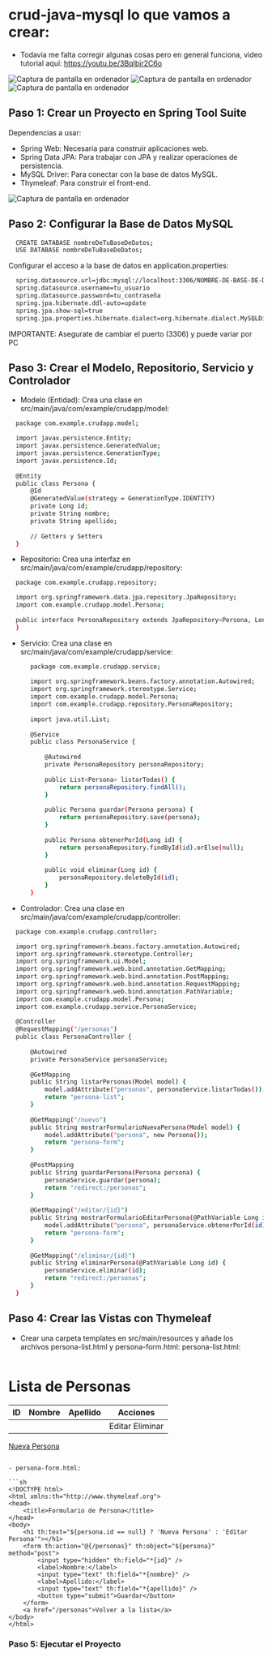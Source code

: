 # crud-java-mysql lo que vamos a crear:
- Todavia me falta corregir algunas cosas pero en general funciona, video tutorial aquí: https://youtu.be/3BqIbjr2C6o

![Captura de pantalla en ordenador](https://github.com/DruChill/crud-java-mysql/blob/main/Captura%20de%20pantalla%202024-07-05%20a%20la(s)%2018.32.19.png?raw=true)
![Captura de pantalla en ordenador](https://github.com/DruChill/crud-java-mysql/blob/main/Captura%20de%20pantalla%202024-07-05%20a%20la(s)%2018.32.22.png?raw=true)
![Captura de pantalla en ordenador](https://github.com/DruChill/crud-java-mysql/blob/main/Captura%20de%20pantalla%202024-07-05%20a%20la(s)%2018.32.25.png?raw=true)


## Paso 1: Crear un Proyecto en Spring Tool Suite
Dependencias a usar:
- Spring Web: Necesaria para construir aplicaciones web.
- Spring Data JPA: Para trabajar con JPA y realizar operaciones de persistencia.
- MySQL Driver: Para conectar con la base de datos MySQL.
- Thymeleaf: Para construir el front-end.

![Captura de pantalla en ordenador](https://github.com/DruChill/crud-java-mysql/blob/main/Captura%20de%20pantalla%202024-06-22%20a%20la(s)%2009.27.20.png?raw=true)

## Paso 2: Configurar la Base de Datos MySQL

```sh
  CREATE DATABASE nombreDeTuBaseDeDatos;
  USE DATABASE nombreDeTuBaseDeDatos;
  ```

Configurar el acceso a la base de datos en application.properties:
```sh
  spring.datasource.url=jdbc:mysql://localhost:3306/NOMBRE-DE-BASE-DE-DATOS
  spring.datasource.username=tu_usuario
  spring.datasource.password=tu_contraseña
  spring.jpa.hibernate.ddl-auto=update
  spring.jpa.show-sql=true
  spring.jpa.properties.hibernate.dialect=org.hibernate.dialect.MySQLDialect

  ```
IMPORTANTE: Asegurate de cambiar el puerto (3306) y puede variar por PC

## Paso 3: Crear el Modelo, Repositorio, Servicio y Controlador

- Modelo (Entidad):
  Crea una clase en src/main/java/com/example/crudapp/model:
  
```sh
  package com.example.crudapp.model;

  import javax.persistence.Entity;
  import javax.persistence.GeneratedValue;
  import javax.persistence.GenerationType;
  import javax.persistence.Id;
  
  @Entity
  public class Persona {
      @Id
      @GeneratedValue(strategy = GenerationType.IDENTITY)
      private Long id;
      private String nombre;
      private String apellido;
  
      // Getters y Setters
  }

```

- Repositorio:
  Crea una interfaz en src/main/java/com/example/crudapp/repository:

```sh
  package com.example.crudapp.repository;

  import org.springframework.data.jpa.repository.JpaRepository;
  import com.example.crudapp.model.Persona;
  
  public interface PersonaRepository extends JpaRepository<Persona, Long> {
  }

```

  - Servicio:
    Crea una clase en src/main/java/com/example/crudapp/service:

```sh
      package com.example.crudapp.service;
      
      import org.springframework.beans.factory.annotation.Autowired;
      import org.springframework.stereotype.Service;
      import com.example.crudapp.model.Persona;
      import com.example.crudapp.repository.PersonaRepository;
      
      import java.util.List;
      
      @Service
      public class PersonaService {
      
          @Autowired
          private PersonaRepository personaRepository;
      
          public List<Persona> listarTodas() {
              return personaRepository.findAll();
          }
      
          public Persona guardar(Persona persona) {
              return personaRepository.save(persona);
          }
      
          public Persona obtenerPorId(Long id) {
              return personaRepository.findById(id).orElse(null);
          }
      
          public void eliminar(Long id) {
              personaRepository.deleteById(id);
          }
      }

```

  
  - Controlador:
    Crea una clase en src/main/java/com/example/crudapp/controller:

  
  ```sh
    package com.example.crudapp.controller;

    import org.springframework.beans.factory.annotation.Autowired;
    import org.springframework.stereotype.Controller;
    import org.springframework.ui.Model;
    import org.springframework.web.bind.annotation.GetMapping;
    import org.springframework.web.bind.annotation.PostMapping;
    import org.springframework.web.bind.annotation.RequestMapping;
    import org.springframework.web.bind.annotation.PathVariable;
    import com.example.crudapp.model.Persona;
    import com.example.crudapp.service.PersonaService;
    
    @Controller
    @RequestMapping("/personas")
    public class PersonaController {
    
        @Autowired
        private PersonaService personaService;
    
        @GetMapping
        public String listarPersonas(Model model) {
            model.addAttribute("personas", personaService.listarTodas());
            return "persona-list";
        }
    
        @GetMapping("/nuevo")
        public String mostrarFormularioNuevaPersona(Model model) {
            model.addAttribute("persona", new Persona());
            return "persona-form";
        }
    
        @PostMapping
        public String guardarPersona(Persona persona) {
            personaService.guardar(persona);
            return "redirect:/personas";
        }
    
        @GetMapping("/editar/{id}")
        public String mostrarFormularioEditarPersona(@PathVariable Long id, Model model) {
            model.addAttribute("persona", personaService.obtenerPorId(id));
            return "persona-form";
        }
    
        @GetMapping("/eliminar/{id}")
        public String eliminarPersona(@PathVariable Long id) {
            personaService.eliminar(id);
            return "redirect:/personas";
        }
    }

  ```

  ## Paso 4: Crear las Vistas con Thymeleaf
  - Crear una carpeta templates en src/main/resources y añade los archivos persona-list.html y persona-form.html:
    persona-list.html:

    ```sh
  <!DOCTYPE html>
  <html xmlns:th="http://www.thymeleaf.org">
  <head>
      <title>Lista de Personas</title>
  </head>
  <body>
      <h1>Lista de Personas</h1>
      <table>
          <thead>
              <tr>
                  <th>ID</th>
                  <th>Nombre</th>
                  <th>Apellido</th>
                  <th>Acciones</th>
              </tr>
          </thead>
          <tbody>
              <tr th:each="persona : ${personas}">
                  <td th:text="${persona.id}"></td>
                  <td th:text="${persona.nombre}"></td>
                  <td th:text="${persona.apellido}"></td>
                  <td>
                      <a th:href="@{/personas/editar/{id}(id=${persona.id})}">Editar</a>
                      <a th:href="@{/personas/eliminar/{id}(id=${persona.id})}">Eliminar</a>
                  </td>
              </tr>
          </tbody>
      </table>
      <a href="/personas/nuevo">Nueva Persona</a>
  </body>
  </html>

  ```

  - persona-form.html:

```sh
  <!DOCTYPE html>
  <html xmlns:th="http://www.thymeleaf.org">
  <head>
      <title>Formulario de Persona</title>
  </head>
  <body>
      <h1 th:text="${persona.id == null} ? 'Nueva Persona' : 'Editar Persona'"></h1>
      <form th:action="@{/personas}" th:object="${persona}" method="post">
          <input type="hidden" th:field="*{id}" />
          <label>Nombre:</label>
          <input type="text" th:field="*{nombre}" />
          <label>Apellido:</label>
          <input type="text" th:field="*{apellido}" />
          <button type="submit">Guardar</button>
      </form>
      <a href="/personas">Volver a la lista</a>
  </body>
  </html>

  ```

### Paso 5: Ejecutar el Proyecto
    

